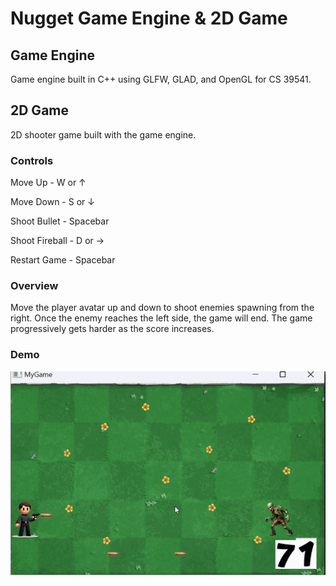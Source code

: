 # Nugget Game Engine & 2D Game
## Game Engine
Game engine built in C++ using GLFW, GLAD, and OpenGL for CS 39541.

## 2D Game
2D shooter game built with the game engine.
### Controls
Move Up - W or ↑

Move Down - S or ↓

Shoot Bullet - Spacebar

Shoot Fireball - D or →

Restart Game - Spacebar

### Overview
Move the player avatar up and down to shoot enemies spawning from the right. Once the enemy reaches the left side, the game will end. 
The game progressively gets harder as the score increases. 

### Demo
![game demo](https://github.com/XChen601/S24_Xing_Chen/blob/main/game_demo.gif)

